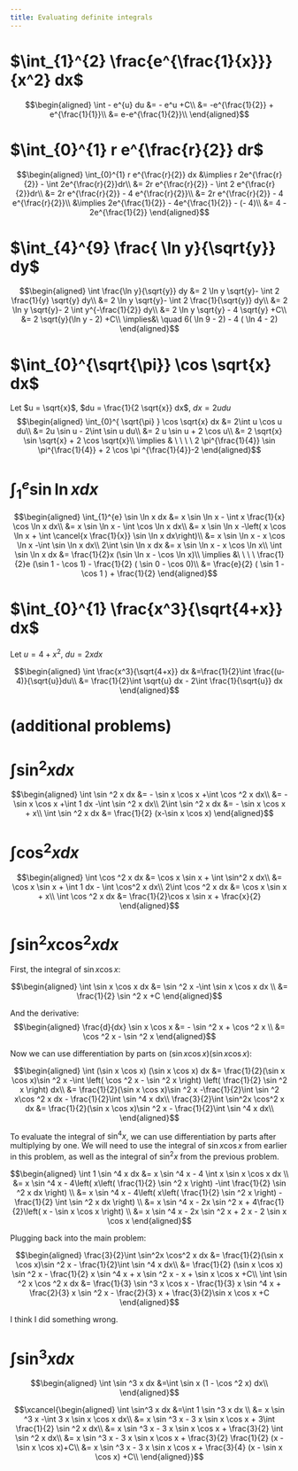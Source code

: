 ```yaml
---
title: Evaluating definite integrals
---
```


# $\int_{1}^{2} \frac{e^{\frac{1}{x}}}{x^2} dx$

$$\begin{aligned}
  \int - e^{u} du &= - e^u +C\\
  &= -e^{\frac{1}{2}} + e^{\frac{1}{1}}\\
  &= e-e^{\frac{1}{2}}\\
  \end{aligned}$$

# $\int_{0}^{1} r e^{\frac{r}{2}} dr$

$$\begin{aligned}
  \int_{0}^{1} r e^{\frac{r}{2}} dx &\implies r 2e^{\frac{r}{2}} - \int 2e^{\frac{r}{2}}dr\\
  &=  2r e^{\frac{r}{2}} - \int 2 e^{\frac{r}{2}}dr\\
  &=  2r e^{\frac{r}{2}} - 4 e^{\frac{r}{2}}\\
  &= 2r e^{\frac{r}{2}} - 4 e^{\frac{r}{2}}\\
  &\implies 2e^{\frac{1}{2}} - 4e^{\frac{1}{2}} - (- 4)\\
  &= 4 - 2e^{\frac{1}{2}}
  \end{aligned}$$

# $\int_{4}^{9} \frac{ \ln  y}{\sqrt{y}} dy$

$$\begin{aligned}
  \int \frac{\ln y}{\sqrt{y}} dy &= 2 \ln y \sqrt{y}- \int 2 \frac{1}{y} \sqrt{y} dy\\
  &=  2 \ln y \sqrt{y}- \int 2 \frac{1}{\sqrt{y}} dy\\
  &=  2 \ln y \sqrt{y}- 2 \int y^{-\frac{1}{2}} dy\\
  &=  2 \ln  y \sqrt{y} - 4 \sqrt{y} +C\\
  &=  2 \sqrt{y}(\ln  y - 2) +C\\
  \implies&\ \quad 6( \ln  9 - 2) - 4 ( \ln 4 - 2)
  \end{aligned}$$

# $\int_{0}^{\sqrt{\pi}} \cos \sqrt{x} dx$

Let $u = \sqrt{x}$, $du = \frac{1}{2 \sqrt{x}} dx$, $dx = 2 u du$
$$\begin{aligned}
  \int_{0}^{ \sqrt{\pi} } \cos \sqrt{x} dx &= 2\int u \cos u  du\\
  &= 2u \sin  u - 2\int \sin u du\\
  &= 2 u \sin  u + 2 \cos  u\\
  &= 2 \sqrt{x} \sin  \sqrt{x} + 2 \cos  \sqrt{x}\\
  \implies  & \ \ \ \ 2 \pi^{\frac{1}{4}} \sin \pi^{\frac{1}{4}} + 2 \cos \pi ^{\frac{1}{4}}-2
  \end{aligned}$$

# $\int_{1}^{e} \sin  \ln  x dx$

$$\begin{aligned}
  \int_{1}^{e} \sin  \ln  x dx &= x \sin  \ln  x - \int x \frac{1}{x} \cos \ln x dx\\
  &= x \sin  \ln  x - \int \cos \ln  x dx\\
  &= x \sin  \ln  x -\left( x \cos  \ln  x + \int \cancel{x \frac{1}{x}} \sin  \ln  x dx\right)\\
  &= x \sin  \ln  x - x \cos  \ln  x -\int \sin \ln x dx\\
  2\int \sin  \ln  x dx  &= x \sin  \ln  x - x \cos  \ln  x\\
 \int \sin  \ln  x dx &= \frac{1}{2}x (\sin  \ln  x - \cos  \ln  x)\\
 \implies &\ \ \ \ \frac{1}{2}e (\sin 1 - \cos  1) - \frac{1}{2} ( \sin  0 - \cos  0)\\
 &= \frac{e}{2} ( \sin  1 - \cos  1 ) + \frac{1}{2}
  \end{aligned}$$

# $\int_{0}^{1} \frac{x^3}{\sqrt{4+x}} dx$

Let $u = 4 + x^2$, $du = 2xdx$

$$\begin{aligned}
  \int \frac{x^3}{\sqrt{4+x}} dx &=\frac{1}{2}\int  \frac{(u-4)}{\sqrt{u}}du\\
  &= \frac{1}{2}\int \sqrt{u} dx - 2\int \frac{1}{\sqrt{u}} dx
  \end{aligned}$$

# (additional problems)

# $\int \sin^2 x dx$

$$\begin{aligned}
  \int \sin  ^2 x dx &= - \sin  x \cos  x +\int \cos  ^2 x dx\\
  &= - \sin  x \cos  x +\int 1 dx -\int  \sin  ^2 x dx\\
  2\int \sin ^2 x dx &= - \sin  x \cos  x + x\\
  \int \sin ^2 x dx  &= \frac{1}{2} (x-\sin  x \cos  x)
  \end{aligned}$$

# $\int \cos^2 x  dx$

$$\begin{aligned}
  \int \cos  ^2 x dx &= \cos  x \sin  x + \int \sin^2 x dx\\
  &= \cos x \sin  x + \int 1 dx - \int \cos^2 x dx\\
  2\int \cos  ^2 x dx &= \cos  x \sin  x + x\\
  \int \cos  ^2 x dx &= \frac{1}{2}\cos  x \sin  x + \frac{x}{2}
  \end{aligned}$$

# $\int \sin^2 x\cos^2 x dx$

First, the integral of $\sin  x \cos  x$:

$$\begin{aligned}
  \int \sin  x \cos  x dx &= \sin  ^2 x -\int \sin  x \cos  x dx \\
  &= \frac{1}{2} \sin  ^2 x +C
  \end{aligned}$$

And the derivative: $$\begin{aligned}
  \frac{d}{dx} \sin  x \cos  x &= - \sin  ^2 x + \cos  ^2 x \\
  &= \cos  ^2 x - \sin  ^2 x
  \end{aligned}$$

Now we can use differentiation by parts on
$(\sin  x \cos  x) (\sin  x \cos  x)$:

$$\begin{aligned}
  \int (\sin  x \cos  x) (\sin  x \cos  x) dx &= \frac{1}{2}(\sin  x \cos  x)\sin ^2 x -\int \left(  \cos  ^2 x - \sin  ^2 x \right)  \left( \frac{1}{2} \sin  ^2 x \right)  dx\\
  &= \frac{1}{2}(\sin  x \cos  x)\sin ^2 x -\frac{1}{2}\int \sin  ^2 x\cos ^2 x dx - \frac{1}{2}\int \sin ^4 x  dx\\
   \frac{3}{2}\int \sin^2x \cos^2 x  dx &= \frac{1}{2}(\sin  x \cos  x)\sin ^2 x - \frac{1}{2}\int \sin ^4 x  dx\\
  \end{aligned}$$

To evaluate the integral of $\sin  ^4 x$, we can use differentiation by
parts after multiplying by one. We will need to use the integral of
$\sin  x \cos  x$ from earlier in this problem, as well as the integral
of $\sin  ^2 x$ from the previous problem.

$$\begin{aligned}
  \int 1 \sin  ^4 x dx &= x \sin ^4 x - 4 \int x \sin  x \cos  x dx \\
  &= x \sin  ^4 x - 4\left(  x\left(  \frac{1}{2} \sin  ^2 x \right)  -\int \frac{1}{2} \sin  ^2 x dx \right) \\
  &= x \sin  ^4 x - 4\left(  x\left(  \frac{1}{2} \sin  ^2 x \right)  -\frac{1}{2} \int \sin  ^2 x dx \right) \\
  &= x \sin ^4 x - 2x \sin  ^2 x + 4\frac{1}{2}\left(  x - \sin  x \cos  x \right) \\
  &= x \sin ^4 x - 2x \sin  ^2 x + 2 x - 2 \sin  x \cos  x
  \end{aligned}$$

Plugging back into the main problem:

$$\begin{aligned}
   \frac{3}{2}\int \sin^2x \cos^2 x  dx &= \frac{1}{2}(\sin  x \cos  x)\sin ^2 x - \frac{1}{2}\int \sin ^4 x  dx\\
   &= \frac{1}{2} (\sin  x \cos  x) \sin  ^2 x - \frac{1}{2} x \sin ^4 x + x \sin  ^2 x - x + \sin  x \cos x +C\\
  \int \sin  ^2 x \cos  ^2 x dx &= \frac{1}{3} \sin  ^3 x \cos  x - \frac{1}{3} x \sin ^4 x + \frac{2}{3} x \sin  ^2 x - \frac{2}{3} x + \frac{3}{2}\sin  x \cos  x +C
  \end{aligned}$$

I think I did something wrong.

# $\int \sin^3 x dx$

$$\begin{aligned}
  \int \sin  ^3 x  dx &=\int \sin  x (1 - \cos  ^2 x) dx\\
  \end{aligned}$$

$$\xcancel{\begin{aligned}
  \int \sin^3 x dx &=\int 1 \sin  ^3 x dx \\
  &= x \sin  ^3 x -\int 3 x \sin  x \cos  x dx\\
  &= x \sin  ^3 x - 3 x \sin  x \cos  x + 3\int \frac{1}{2} \sin ^2 x dx\\
  &= x \sin  ^3 x - 3 x \sin  x \cos  x + \frac{3}{2} \int \sin ^2 x dx\\
  &= x \sin  ^3 x - 3 x \sin  x \cos  x + \frac{3}{2} \frac{1}{2} (x - \sin  x \cos  x)+C\\
  &= x \sin  ^3 x - 3 x \sin  x \cos  x + \frac{3}{4} (x - \sin  x \cos  x) +C\\
  \end{aligned}}$$
